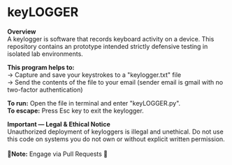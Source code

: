 # keyLOGGER 
**Overview**  
A keylogger is software that records keyboard activity on a device. This repository contains an prototype intended strictly defensive testing in isolated lab environments.

**This program helps to:** <br>
-> Capture and save your keystrokes to a "keylogger.txt" file <br>
-> Send the contents of the file to your email (sender email is gmail with no two-factor authentication)

**To run:** Open the file in terminal and enter "keyLOGGER.py". <br>
**To escape:** Press Esc key to exit the keylogger.

**Important — Legal & Ethical Notice**  
Unauthorized deployment of keyloggers is illegal and unethical. Do not use this code on systems you do not own or without explicit written permission. <br>
<br>
**🧾Note:** Engage via Pull Requests 🔄
